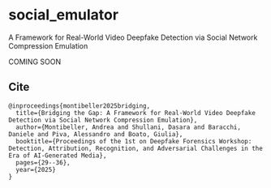 # social_emulator
A Framework for Real-World Video Deepfake Detection via Social Network Compression Emulation


COMING SOON 


## Cite

```
@inproceedings{montibeller2025bridging,
  title={Bridging the Gap: A Framework for Real-World Video Deepfake Detection via Social Network Compression Emulation},
  author={Montibeller, Andrea and Shullani, Dasara and Baracchi, Daniele and Piva, Alessandro and Boato, Giulia},
  booktitle={Proceedings of the 1st on Deepfake Forensics Workshop: Detection, Attribution, Recognition, and Adversarial Challenges in the Era of AI-Generated Media},
  pages={29--36},
  year={2025}
}
```
